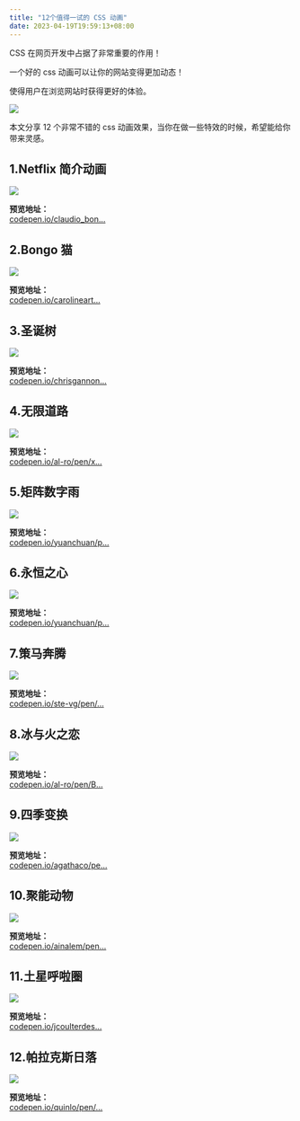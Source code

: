```yaml
---
title: "12个值得一试的 CSS 动画"
date: 2023-04-19T19:59:13+08:00
---
```


CSS 在网页开发中占据了非常重要的作用！

一个好的 css 动画可以让你的网站变得更加动态！

使得用户在浏览网站时获得更好的体验。

![](https://p3-juejin.byteimg.com/tos-cn-i-k3u1fbpfcp/90e4ffcb1f7f4097b9279a1e99504b5f~tplv-k3u1fbpfcp-zoom-in-crop-mark:1512:0:0:0.awebp)

本文分享 12 个非常不错的 css 动画效果，当你在做一些特效的时候，希望能给你带来灵感。

## 1.Netflix 简介动画

![](https://p3-juejin.byteimg.com/tos-cn-i-k3u1fbpfcp/c271bec0dc0b4a57b9825a7ce2b1fe14~tplv-k3u1fbpfcp-zoom-in-crop-mark:1512:0:0:0.awebp)

**预览地址：**  
[codepen.io/claudio_bon…](https://codepen.io/claudio_bonfati/pen/mdryxPv)

## 2.Bongo 猫

![](https://p3-juejin.byteimg.com/tos-cn-i-k3u1fbpfcp/6971e7f8dea94e288c43e1d4137d84e2~tplv-k3u1fbpfcp-zoom-in-crop-mark:1512:0:0:0.awebp)

**预览地址：**  
[codepen.io/carolineart…](https://codepen.io/carolineartz/pen/qBOEzQa)

## 3.圣诞树

![](https://p3-juejin.byteimg.com/tos-cn-i-k3u1fbpfcp/7af6e3dc06e54ae598b8a76027e04e97~tplv-k3u1fbpfcp-zoom-in-crop-mark:1512:0:0:0.awebp)

**预览地址：**  
[codepen.io/chrisgannon…](https://codepen.io/chrisgannon/pen/dypvKvR)

## 4.无限道路

![](https://p3-juejin.byteimg.com/tos-cn-i-k3u1fbpfcp/29673ac492764b5e867a1c7b86314074~tplv-k3u1fbpfcp-zoom-in-crop-mark:1512:0:0:0.awebp)

**预览地址：**  
[codepen.io/al-ro/pen/x…](https://codepen.io/al-ro/pen/xxxxgxK)

## 5.矩阵数字雨

![](https://p3-juejin.byteimg.com/tos-cn-i-k3u1fbpfcp/428a02dc1f794724b43435ddf3ac837c~tplv-k3u1fbpfcp-zoom-in-crop-mark:1512:0:0:0.awebp)

**预览地址：**  
[codepen.io/yuanchuan/p…](https://codepen.io/yuanchuan/pen/YoqWeR)

## 6.永恒之心

![](https://p3-juejin.byteimg.com/tos-cn-i-k3u1fbpfcp/f05c13d11e49413ab6af704fc9525791~tplv-k3u1fbpfcp-zoom-in-crop-mark:1512:0:0:0.awebp)

**预览地址：**  
[codepen.io/yuanchuan/p…](https://codepen.io/yuanchuan/pen/wZJqNK)

## 7.策马奔腾

![](https://p3-juejin.byteimg.com/tos-cn-i-k3u1fbpfcp/3e169c1b0d7d4fb4837ebc32620b664a~tplv-k3u1fbpfcp-zoom-in-crop-mark:1512:0:0:0.awebp)

**预览地址：**  
[codepen.io/ste-vg/pen/…](https://codepen.io/ste-vg/pen/oKYjKV)

## 8.冰与火之恋

![](https://p3-juejin.byteimg.com/tos-cn-i-k3u1fbpfcp/ad9e6b267f774c05afc5001a53fe0e49~tplv-k3u1fbpfcp-zoom-in-crop-mark:1512:0:0:0.awebp)

**预览地址：**  
[codepen.io/al-ro/pen/B…](https://codepen.io/al-ro/pen/BaaBage)

## 9.四季变换

![](https://p3-juejin.byteimg.com/tos-cn-i-k3u1fbpfcp/d5c5c1b5d4374c6fa5b32a24bd466626~tplv-k3u1fbpfcp-zoom-in-crop-mark:1512:0:0:0.awebp)

**预览地址：**  
[codepen.io/agathaco/pe…](https://codepen.io/agathaco/pen/rpZoYd)

## 10.聚能动物

![](https://p3-juejin.byteimg.com/tos-cn-i-k3u1fbpfcp/efaf4f50a73c467ea6bc00550d496b5b~tplv-k3u1fbpfcp-zoom-in-crop-mark:1512:0:0:0.awebp)

**预览地址：**  
[codepen.io/ainalem/pen…](https://codepen.io/ainalem/pen/dKLpBE)

## 11.土星呼啦圈

![](https://p3-juejin.byteimg.com/tos-cn-i-k3u1fbpfcp/7425697cb40c49f7b77cbbb1f5448207~tplv-k3u1fbpfcp-zoom-in-crop-mark:1512:0:0:0.awebp)

**预览地址：**  
[codepen.io/jcoulterdes…](https://codepen.io/jcoulterdesign/pen/BrdPaw)

## 12.帕拉克斯日落

![](https://p3-juejin.byteimg.com/tos-cn-i-k3u1fbpfcp/f2381140d2534549a08ac8a1b6f0e4a8~tplv-k3u1fbpfcp-zoom-in-crop-mark:1512:0:0:0.awebp)

**预览地址：**  
[codepen.io/quinlo/pen/…](https://codepen.io/quinlo/pen/XPVmVj)
